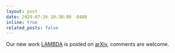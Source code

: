 ```yaml
---
layout: post
date: 2024-07-26 10:30:00 -0400
inline: true
related_posts: false
---
```


Our new work  [LAMBDA](https://www.polyu.edu.hk/ama/cmfai/lambda.html) is posted on [arXiv](https://arxiv.org/abs/2407.17535), comments are welcome. 
